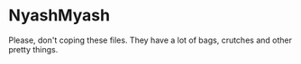 NyashMyash
==========
Please, don't coping these files. They have a lot of bags, crutches and other pretty things.
